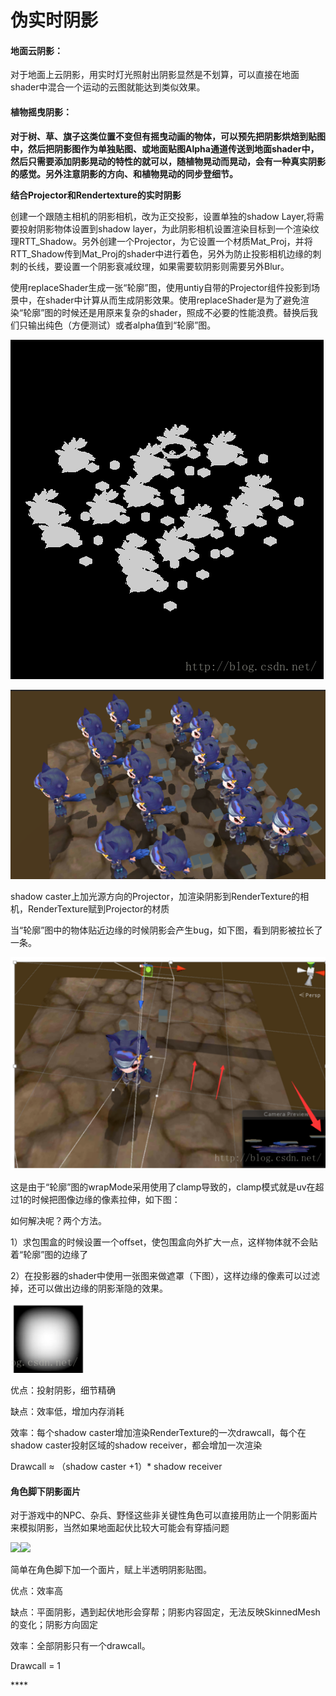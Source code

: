 # 伪实时阴影

#### 地面云阴影：

对于地面上云阴影，用实时灯光照射出阴影显然是不划算，可以直接在地面shader中混合一个运动的云图就能达到类似效果。

#### 植物摇曳阴影：

 ****对于树、草、旗子这类位置不变但有摇曳动画的物体，可以预先把阴影烘焙到贴图中，然后把阴影图作为单独贴图、或地面贴图Alpha通道传送到地面shader中，然后只需要添加阴影晃动的特性的就可以，随植物晃动而晃动，会有一种真实阴影的感觉。另外注意阴影的方向、和植物晃动的同步登细节**。**

 **结合Projector和Rendertexture的实时阴影**

创建一个跟随主相机的阴影相机，改为正交投影，设置单独的shadow Layer,将需要投射阴影物体设置到shadow layer，为此阴影相机设置渲染目标到一个渲染纹理RTT\_Shadow。另外创建一个Projector，为它设置一个材质Mat\_Proj，并将RTT\_Shadow传到Mat\_Proj的shader中进行着色，另外为防止投影相机边缘的刺刺的长线，要设置一个阴影衰减纹理，如果需要软阴影则需要另外Blur。

使用replaceShader生成一张“轮廓”图，使用untiy自带的Projector组件投影到场景中，在shader中计算从而生成阴影效果。使用replaceShader是为了避免渲染“轮廓”图的时候还是用原来复杂的shader，照成不必要的性能浪费。替换后我们只输出纯色（方便测试）或者alpha值到“轮廓”图。

![](../../.gitbook/assets/image%20%2843%29.png)

![](../../.gitbook/assets/image%20%2859%29.png)

shadow caster上加光源方向的Projector，加渲染阴影到RenderTexture的相机，RenderTexture赋到Projector的材质

当“轮廓”图中的物体贴近边缘的时候阴影会产生bug，如下图，看到阴影被拉长了一条。

![](../../.gitbook/assets/image%20%2847%29.png)

这是由于“轮廓”图的wrapMode采用使用了clamp导致的，clamp模式就是uv在超过1的时候把图像边缘的像素拉伸，如下图：

如何解决呢？两个方法。

1）求包围盒的时候设置一个offset，使包围盒向外扩大一点，这样物体就不会贴着“轮廓”图的边缘了

2）在投影器的shader中使用一张图来做遮罩（下图），这样边缘的像素可以过滤掉，还可以做出边缘的阴影渐隐的效果。

![](../../.gitbook/assets/image%20%2851%29.png)

优点：投射阴影，细节精确

缺点：效率低，增加内存消耗

效率：每个shadow caster增加渲染RenderTexture的一次drawcall，每个在shadow caster投射区域的shadow receiver，都会增加一次渲染

Drawcall ≈ （shadow caster +1）\* shadow receiver

####  **角色脚下阴影面片**

  
对于游戏中的NPC、杂兵、野怪这些非关键性角色可以直接用防止一个阴影面片来模拟阴影，当然如果地面起伏比较大可能会有穿插问题

![](http://km.oa.com/files/photos/pictures/201707/1499402769_23_w600_h400.png)![](http://km.oa.com/articles/show/329935?from=iSearch) 

简单在角色脚下加一个面片，赋上半透明阴影贴图。

优点：效率高

缺点：平面阴影，遇到起伏地形会穿帮；阴影内容固定，无法反映SkinnedMesh的变化；阴影方向固定

效率：全部阴影只有一个drawcall。 

Drawcall = 1

\*\*\*\*

